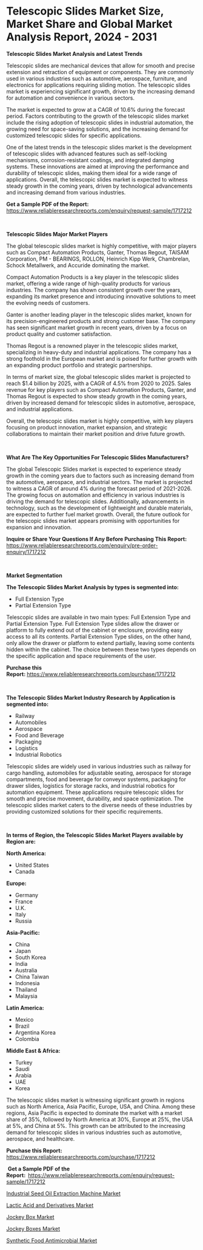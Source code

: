 <p><h1>Telescopic Slides Market Size, Market Share and Global Market Analysis Report, 2024 - 2031</h1></p><p><strong>Telescopic Slides Market Analysis and Latest Trends</strong></p>
<p><p>Telescopic slides are mechanical devices that allow for smooth and precise extension and retraction of equipment or components. They are commonly used in various industries such as automotive, aerospace, furniture, and electronics for applications requiring sliding motion. The telescopic slides market is experiencing significant growth, driven by the increasing demand for automation and convenience in various sectors. </p><p>The market is expected to grow at a CAGR of 10.6% during the forecast period. Factors contributing to the growth of the telescopic slides market include the rising adoption of telescopic slides in industrial automation, the growing need for space-saving solutions, and the increasing demand for customized telescopic slides for specific applications. </p><p>One of the latest trends in the telescopic slides market is the development of telescopic slides with advanced features such as self-locking mechanisms, corrosion-resistant coatings, and integrated damping systems. These innovations are aimed at improving the performance and durability of telescopic slides, making them ideal for a wide range of applications. Overall, the telescopic slides market is expected to witness steady growth in the coming years, driven by technological advancements and increasing demand from various industries.</p></p>
<p><strong>Get a Sample PDF of the Report:&nbsp;</strong> <a href="https://www.reliableresearchreports.com/enquiry/request-sample/1717212">https://www.reliableresearchreports.com/enquiry/request-sample/1717212</a></p>
<p>&nbsp;</p>
<p><strong>Telescopic Slides Major Market Players</strong></p>
<p><p>The global telescopic slides market is highly competitive, with major players such as Compact Automation Products, Ganter, Thomas Regout, TAISAM Corporation, PM - BEARINGS, ROLLON, Heinrich Kipp Werk, Chambrelan, Schock Metallwerk, and Accuride dominating the market.</p><p>Compact Automation Products is a key player in the telescopic slides market, offering a wide range of high-quality products for various industries. The company has shown consistent growth over the years, expanding its market presence and introducing innovative solutions to meet the evolving needs of customers.</p><p>Ganter is another leading player in the telescopic slides market, known for its precision-engineered products and strong customer base. The company has seen significant market growth in recent years, driven by a focus on product quality and customer satisfaction.</p><p>Thomas Regout is a renowned player in the telescopic slides market, specializing in heavy-duty and industrial applications. The company has a strong foothold in the European market and is poised for further growth with an expanding product portfolio and strategic partnerships.</p><p>In terms of market size, the global telescopic slides market is projected to reach $1.4 billion by 2025, with a CAGR of 4.5% from 2020 to 2025. Sales revenue for key players such as Compact Automation Products, Ganter, and Thomas Regout is expected to show steady growth in the coming years, driven by increased demand for telescopic slides in automotive, aerospace, and industrial applications.</p><p>Overall, the telescopic slides market is highly competitive, with key players focusing on product innovation, market expansion, and strategic collaborations to maintain their market position and drive future growth.</p></p>
<p>&nbsp;</p>
<p><strong>What Are The Key Opportunities For Telescopic Slides Manufacturers?</strong></p>
<p><p>The global Telescopic Slides market is expected to experience steady growth in the coming years due to factors such as increasing demand from the automotive, aerospace, and industrial sectors. The market is projected to witness a CAGR of around 4% during the forecast period of 2021-2026. The growing focus on automation and efficiency in various industries is driving the demand for telescopic slides. Additionally, advancements in technology, such as the development of lightweight and durable materials, are expected to further fuel market growth. Overall, the future outlook for the telescopic slides market appears promising with opportunities for expansion and innovation.</p></p>
<p><strong>Inquire or Share Your Questions If Any Before Purchasing This Report:</strong> <a href="https://www.reliableresearchreports.com/enquiry/pre-order-enquiry/1717212">https://www.reliableresearchreports.com/enquiry/pre-order-enquiry/1717212</a></p>
<p>&nbsp;</p>
<p><strong>Market Segmentation</strong></p>
<p><strong>The Telescopic Slides Market Analysis by types is segmented into:</strong></p>
<p><ul><li>Full Extension Type</li><li>Partial Extension Type</li></ul></p>
<p><p>Telescopic slides are available in two main types: Full Extension Type and Partial Extension Type. Full Extension Type slides allow the drawer or platform to fully extend out of the cabinet or enclosure, providing easy access to all its contents. Partial Extension Type slides, on the other hand, only allow the drawer or platform to extend partially, leaving some contents hidden within the cabinet. The choice between these two types depends on the specific application and space requirements of the user.</p></p>
<p><strong>Purchase this Report:&nbsp;</strong><a href="https://www.reliableresearchreports.com/purchase/1717212">https://www.reliableresearchreports.com/purchase/1717212</a></p>
<p>&nbsp;</p>
<p><strong>The Telescopic Slides Market Industry Research by Application is segmented into:</strong></p>
<p><ul><li>Railway</li><li>Automobiles</li><li>Aerospace</li><li>Food and Beverage</li><li>Packaging</li><li>Logistics</li><li>Industrial Robotics</li></ul></p>
<p><p>Telescopic slides are widely used in various industries such as railway for cargo handling, automobiles for adjustable seating, aerospace for storage compartments, food and beverage for conveyor systems, packaging for drawer slides, logistics for storage racks, and industrial robotics for automation equipment. These applications require telescopic slides for smooth and precise movement, durability, and space optimization. The telescopic slides market caters to the diverse needs of these industries by providing customized solutions for their specific requirements.</p></p>
<p>&nbsp;</p>
<p><strong>In terms of Region, the Telescopic Slides Market Players available by Region are:</strong></p>
<p>
    <p> <strong> North America: </strong>
        <ul>
            <li>United States</li>
            <li>Canada</li>
        </ul>
        </p> 
    <p> <strong> Europe: </strong>
        <ul>
            <li>Germany</li>
            <li>France</li>
            <li>U.K.</li>
            <li>Italy</li>
            <li>Russia</li>
        </ul>
        </p> 
    <p> <strong> Asia-Pacific: </strong>
        <ul>
            <li>China</li>
            <li>Japan</li>
            <li>South Korea</li>
            <li>India</li>
            <li>Australia</li>
            <li>China Taiwan</li>
            <li>Indonesia</li>
            <li>Thailand</li>
            <li>Malaysia</li>
        </ul>
        </p> 
    <p> <strong> Latin America: </strong>
        <ul>
            <li>Mexico</li>
            <li>Brazil</li>
            <li>Argentina Korea</li>
            <li>Colombia</li>
        </ul>
        </p> 
    <p> <strong> Middle East & Africa: </strong>
        <ul>
            <li>Turkey</li>
            <li>Saudi</li>
            <li>Arabia</li>
            <li>UAE</li>
            <li>Korea</li>
        </ul>
    </p>
    </p>
<p><p>The telescopic slides market is witnessing significant growth in regions such as North America, Asia Pacific, Europe, USA, and China. Among these regions, Asia Pacific is expected to dominate the market with a market share of 35%, followed by North America at 30%, Europe at 25%, the USA at 5%, and China at 5%. This growth can be attributed to the increasing demand for telescopic slides in various industries such as automotive, aerospace, and healthcare.</p></p>
<p><strong>Purchase this Report: </strong><a href="https://www.reliableresearchreports.com/purchase/1717212">https://www.reliableresearchreports.com/purchase/1717212</a></p>
<p>&nbsp;<strong>Get a Sample PDF of the Report:&nbsp;&nbsp;</strong><a href="https://www.reliableresearchreports.com/enquiry/request-sample/1717212">https://www.reliableresearchreports.com/enquiry/request-sample/1717212</a></p>
<p><strong></strong></p>
<p><p><a href="https://github.com/PeterParrish5/Market-Research-Report-List-3/blob/main/industrial-seed-oil-extraction-machine-market.md">Industrial Seed Oil Extraction Machine Market</a></p><p><a href="https://issuu.com/reportprime-2/docs/lactic-acid-and-derivatives-market-size-2030.pptx">Lactic Acid and Derivatives Market</a></p><p><a href="https://github.com/Whitneyboyettebo9kiw7yr13/Market-Research-Report-List-1/blob/main/jockey-box-market.md">Jockey Box Market</a></p><p><a href="https://github.com/sonuprakash1/Market-Research-Report-List-1/blob/main/jockey-boxes-market.md">Jockey Boxes Market</a></p><p><a href="https://issuu.com/reportprime-2/docs/synthetic-food-antimicrobial-market-size-2030.pptx">Synthetic Food Antimicrobial Market</a></p></p>